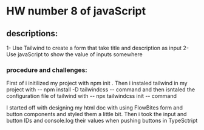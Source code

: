 # HW number 8 of javaScript

## descriptions: 
1- Use Tailwind to create a form that take title and description as input
2- Use javaScript to show the value of inputs somewhere

### procedure and challenges: 
First of i initilized my project with npm init .
Then i instaled tailwind in my project with -- npm install -D tailwindcss -- command and then isntaled the configuration file of tailwind with -- npx tailwindcss init -- command

I started off with designing my html doc with using FlowBites form and button components and styled them a little bit.
 Then i took the input and button IDs and console.log their values when pushing buttons in TypeSctript

